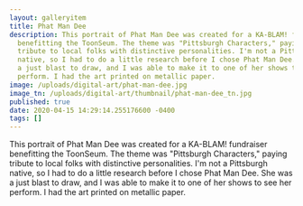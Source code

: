 ```yaml
---
layout: galleryitem
title: Phat Man Dee
description: This portrait of Phat Man Dee was created for a KA-BLAM! fundraiser
  benefitting the ToonSeum. The theme was "Pittsburgh Characters," paying
  tribute to local folks with distinctive personalities. I'm not a Pittsburgh
  native, so I had to do a little research before I chose Phat Man Dee. She was
  a just blast to draw, and I was able to make it to one of her shows to see her
  perform. I had the art printed on metallic paper.
image: /uploads/digital-art/phat-man-dee.jpg
image_tn: /uploads/digital-art/thumbnail/phat-man-dee_tn.jpg
published: true
date: 2020-04-15 14:29:14.255176600 -0400
tags: []
---
```

This portrait of Phat Man Dee was created for a KA-BLAM! fundraiser benefitting the ToonSeum. The theme was "Pittsburgh Characters," paying tribute to local folks with distinctive personalities. I'm not a Pittsburgh native, so I had to do a little research before I chose Phat Man Dee. She was a just blast to draw, and I was able to make it to one of her shows to see her perform. I had the art printed on metallic paper.